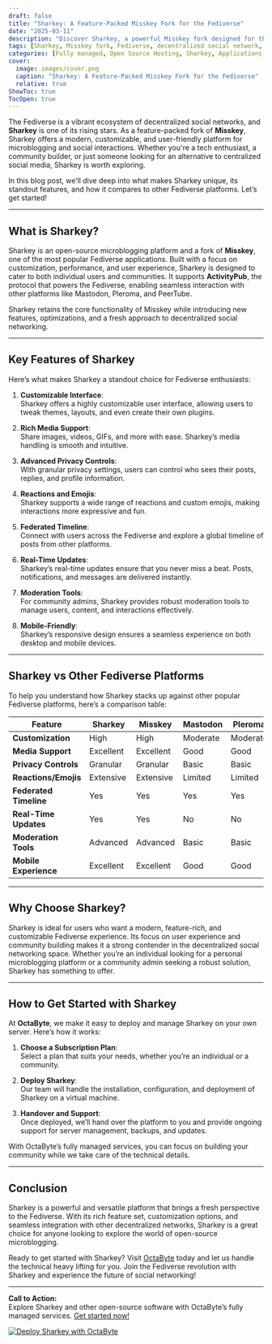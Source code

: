 ```yaml
---
draft: false
title: "Sharkey: A Feature-Packed Misskey Fork for the Fediverse"
date: "2025-03-11"
description: "Discover Sharkey, a powerful Misskey fork designed for the Fediverse. Learn how Sharkey stands out with its unique features, customization options, and seamless integration into decentralized social networks. Perfect for those seeking a modern, open-source microblogging platform."
tags: [Sharkey, Misskey fork, Fediverse, decentralized social network, open-source microblogging, Sharkey features, Sharkey vs Misskey, Fediverse platforms, Sharkey installation, Sharkey customization]
categories: [Fully managed, Open Source Hosting, Sharkey, Applications, Fediverse]
cover:
  image: images/cover.png
  caption: "Sharkey: A Feature-Packed Misskey Fork for the Fediverse"
  relative: true
ShowToc: true
TocOpen: true
---
```



The Fediverse is a vibrant ecosystem of decentralized social networks, and **Sharkey** is one of its rising stars. As a feature-packed fork of **Misskey**, Sharkey offers a modern, customizable, and user-friendly platform for microblogging and social interactions. Whether you're a tech enthusiast, a community builder, or just someone looking for an alternative to centralized social media, Sharkey is worth exploring.

In this blog post, we’ll dive deep into what makes Sharkey unique, its standout features, and how it compares to other Fediverse platforms. Let’s get started!

---

## What is Sharkey?

Sharkey is an open-source microblogging platform and a fork of **Misskey**, one of the most popular Fediverse applications. Built with a focus on customization, performance, and user experience, Sharkey is designed to cater to both individual users and communities. It supports **ActivityPub**, the protocol that powers the Fediverse, enabling seamless interaction with other platforms like Mastodon, Pleroma, and PeerTube.

Sharkey retains the core functionality of Misskey while introducing new features, optimizations, and a fresh approach to decentralized social networking.

---

## Key Features of Sharkey

Here’s what makes Sharkey a standout choice for Fediverse enthusiasts:

1. **Customizable Interface**:  
   Sharkey offers a highly customizable user interface, allowing users to tweak themes, layouts, and even create their own plugins.

2. **Rich Media Support**:  
   Share images, videos, GIFs, and more with ease. Sharkey’s media handling is smooth and intuitive.

3. **Advanced Privacy Controls**:  
   With granular privacy settings, users can control who sees their posts, replies, and profile information.

4. **Reactions and Emojis**:  
   Sharkey supports a wide range of reactions and custom emojis, making interactions more expressive and fun.

5. **Federated Timeline**:  
   Connect with users across the Fediverse and explore a global timeline of posts from other platforms.

6. **Real-Time Updates**:  
   Sharkey’s real-time updates ensure that you never miss a beat. Posts, notifications, and messages are delivered instantly.

7. **Moderation Tools**:  
   For community admins, Sharkey provides robust moderation tools to manage users, content, and interactions effectively.

8. **Mobile-Friendly**:  
   Sharkey’s responsive design ensures a seamless experience on both desktop and mobile devices.

---

## Sharkey vs Other Fediverse Platforms

To help you understand how Sharkey stacks up against other popular Fediverse platforms, here’s a comparison table:

| Feature                | Sharkey          | Misskey          | Mastodon         | Pleroma          |
|------------------------|------------------|------------------|------------------|------------------|
| **Customization**      | High             | High             | Moderate         | Moderate         |
| **Media Support**      | Excellent        | Excellent        | Good             | Good             |
| **Privacy Controls**   | Granular         | Granular         | Basic            | Basic            |
| **Reactions/Emojis**   | Extensive        | Extensive        | Limited          | Limited          |
| **Federated Timeline** | Yes              | Yes              | Yes              | Yes              |
| **Real-Time Updates**  | Yes              | Yes              | No               | No               |
| **Moderation Tools**   | Advanced         | Advanced         | Basic            | Basic            |
| **Mobile Experience**  | Excellent        | Excellent        | Good             | Good             |

---

## Why Choose Sharkey?

Sharkey is ideal for users who want a modern, feature-rich, and customizable Fediverse experience. Its focus on user experience and community building makes it a strong contender in the decentralized social networking space. Whether you’re an individual looking for a personal microblogging platform or a community admin seeking a robust solution, Sharkey has something to offer.

---

## How to Get Started with Sharkey

At **OctaByte**, we make it easy to deploy and manage Sharkey on your own server. Here’s how it works:

1. **Choose a Subscription Plan**:  
   Select a plan that suits your needs, whether you’re an individual or a community.

2. **Deploy Sharkey**:  
   Our team will handle the installation, configuration, and deployment of Sharkey on a virtual machine.

3. **Handover and Support**:  
   Once deployed, we’ll hand over the platform to you and provide ongoing support for server management, backups, and updates.

With OctaByte’s fully managed services, you can focus on building your community while we take care of the technical details.

---

## Conclusion

Sharkey is a powerful and versatile platform that brings a fresh perspective to the Fediverse. With its rich feature set, customization options, and seamless integration with other decentralized networks, Sharkey is a great choice for anyone looking to explore the world of open-source microblogging.

Ready to get started with Sharkey? Visit [OctaByte](https://octabyte.io) today and let us handle the technical heavy lifting for you. Join the Fediverse revolution with Sharkey and experience the future of social networking!

---

**Call to Action:**  
Explore Sharkey and other open-source software with OctaByte’s fully managed services. [Get started now!](https://octabyte.io)

[![Deploy Sharkey with OctaByte](/images/deploy-on-octabyte.png)](https://octabyte.io/fully-managed-open-source-services/applications/fediverse/sharkey)